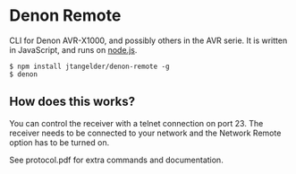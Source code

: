 # Denon Remote
CLI for Denon AVR-X1000, and possibly others in the AVR serie. It is written in JavaScript, and runs on [node.js](https://nodejs.org).

```
$ npm install jtangelder/denon-remote -g
$ denon
```

## How does this works?
You can control the receiver with a telnet connection on port 23. The receiver needs to be connected to your network and the Network Remote option has to be turned on.

See protocol.pdf for extra commands and documentation.
